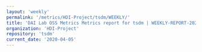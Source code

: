 ```yaml
---
layout: 'weekly'
permalink: '/metrics/HDI-Project/tsdm/WEEKLY/'
title: 'DAI Lab OSS Metrics Metrics report for tsdm | WEEKLY-REPORT-2020-04-05'
organization: 'HDI-Project'
repository: 'tsdm'
current_date: '2020-04-05'
---
```


